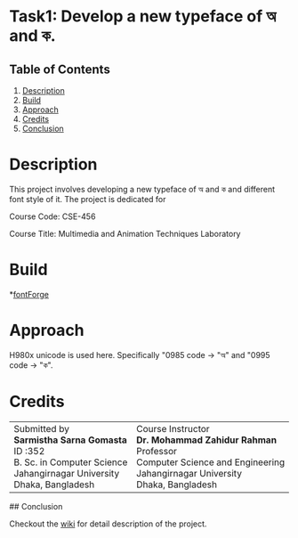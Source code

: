
# Task1: Develop a new typeface of অ and ক.


## Table of Contents
1. [ Description ](#description)
2. [ Build ](#build) 
3. [ Approach](#Approaches) 
5. [ Credits ](#Credits)
6. [ Conclusion ](#conclusion) 

<a name="description"></a>


# Description
This project involves developing a new typeface of অ and ক and different font style of it.
The project is dedicated for

Course Code: CSE-456 <br>

Course Title: Multimedia and Animation Techniques Laboratory



<a name="build"></a>
# Build
*[fontForge](https://fontforge.org/en-US/)

<a name="Approaches"></a>
# Approach
 H980x unicode is used here.
 Specifically "0985 code -> "অ" 
 and "0995 code -> "ক".

# Credits 

<table style="width:100%">
  <tr>
    <td> 
      Submitted by <br>
      <b>Sarmistha Sarna Gomasta</b> <br>
      ID :352 <br>
      B. Sc. in Computer Science <br>
      Jahangirnagar University <br>
      Dhaka, Bangladesh
    </td>
    <td> 
      Course Instructor <br>
      <b>Dr. Mohammad Zahidur Rahman</b> <br>
      Professor <br>
      Computer Science and Engineering <br>
      Jahangirnagar University <br>
      Dhaka, Bangladesh
    </td>
   
  </tr>
</table>
## Conclusion

Checkout the [wiki](https://www.demo.com) for detail description of the project.
